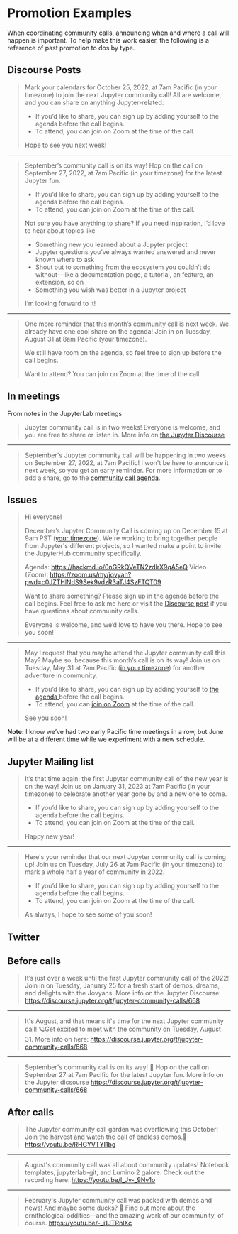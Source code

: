 # Promotion Examples

When coordinating community calls, announcing when and where a call will happen is important. To help make this work easier, the following is a reference of past promotion to dos by type.

## Discourse Posts

> Mark your calendars for October 25, 2022, at 7am Pacific (in your timezone) to join the next Jupyter community call! All are welcome, and you can share on anything Jupyter-related.
> 
> - If you’d like to share, you can sign up by adding yourself to the agenda before the call begins.
> - To attend, you can join on Zoom at the time of the call.
> 
> Hope to see you next week!

--- 

> September’s community call is on its way! Hop on the call on September 27, 2022, at 7am Pacific (in your timezone) for the latest Jupyter fun.
> 
> - If you’d like to share, you can sign up by adding yourself to the agenda before the call begins.
> - To attend, you can join on Zoom at the time of the call.
> 
> Not sure you have anything to share? If you need inspiration, I’d love to hear about topics like
> 
> - Something new you learned about a Jupyter project
> - Jupyter questions you’ve always wanted answered and never known where to ask
> - Shout out to something from the ecosystem you couldn’t do without—like a documentation page, a tutorial, an feature, an extension, so on
> - Something you wish was better in a Jupyter project
> 
> I’m looking forward to it!

---

> One more reminder that this month’s community call is next week. We already have one cool share on the agenda! Join in on Tuesday, August 31 at 8am Pacific (your timezone).
> 
> We still have room on the agenda, so feel free to sign up before the call begins.
> 
> Want to attend? You can join on Zoom at the time of the call.

## In meetings

From notes in the JupyterLab meetings

> Jupyter community call is in two weeks! Everyone is welcome, and you are free to share or listen in. More info on [the Jupyter Discourse](https://discourse.jupyter.org/t/jupyter-community-calls/668/)

---

> September's Jupyter community call will be happening in two weeks on September 27, 2022, at 7am Pacific! I won't be here to announce it next week, so you get an early reminder. For more information or to add a share, go to the [community call agenda](https://hackmd.io/7QiqsAQNRfOPN5eupxepzg).

## Issues

> Hi everyone!
> 
> December’s Jupyter Community Call is coming up on December 15 at 9am PST ([your timezone](https://arewemeetingyet.com/Los%20Angeles/2020-12-15/09:00/Jupyter%20Community%20Call)). We're working to bring together people from Jupyter's different projects, so I wanted make a point to invite the JupyterHub community specifically.
> 
> Agenda: https://hackmd.io/0nGRkQVeTN2zdlrX9qA5eQ
> Video (Zoom): https://zoom.us/my/jovyan?pwd=c0JZTHlNdS9Sek9vdzR3aTJ4SzFTQT09
> 
> Want to share something? Please sign up in the agenda before the call begins. Feel free to ask me here or visit the [Discourse post](https://discourse.jupyter.org/t/jupyter-community-calls/668) if you have questions about community calls.
> 
> Everyone is welcome, and we’d love to have you there. Hope to see you soon!

---

> May I request that you maybe attend the Jupyter community call this May? Maybe so, because this month’s call is on its way! Join us on Tuesday, May 31 at 7am Pacific ([in your timezone](https://arewemeetingyet.com/Los%20Angeles/2022-05-31/7:00/Jupyter%20Community%20Call)) for another adventure in community.
> 
> - If you’d like to share, you can sign up by adding yourself to [the agenda ](https://hackmd.io/oRqQtjhdQKqWYW-TBkap-Q)before the call begins.
> - To attend, you can [join on Zoom](https://zoom.us/my/jovyan?pwd=c0JZTHlNdS9Sek9vdzR3aTJ4SzFTQT09) at the time of the call.
> 
> See you soon!

**Note:** I know we’ve had two early Pacific time meetings in a row, but June will be at a different time while we experiment with a new schedule.

## Jupyter Mailing list

> It’s that time again: the first Jupyter community call of the new year is on the way! Join us on January 31, 2023 at 7am Pacific (in your timezone) to celebrate another year gone by and a new one to come.
> 
> - If you’d like to share, you can sign up by adding yourself to the agenda before the call begins.
> - To attend, you can join on Zoom at the time of the call.
> 
> Happy new year!

---

> Here's your reminder that our next Jupyter community call is coming up! Join us on Tuesday, July 26 at 7am Pacific (in your timezone) to mark a whole half a year of community in 2022.
> 
>  - If you’d like to share, you can sign up by adding yourself to the agenda before the call begins.
> - To attend, you can join on Zoom at the time of the call.
> 
> As always, I hope to see some of you soon!

## Twitter

## Before calls

> It’s just over a week until the first Jupyter community call of the 2022! Join in on Tuesday, January 25 for a fresh start of demos, dreams, and delights with the Jovyans. More info on the Jupyter Discourse: https://discourse.jupyter.org/t/jupyter-community-calls/668

---

> It's August, and that means it's time for the next Jupyter community call! 🪐Get excited to meet with the community on Tuesday, August 31. More info on here: https://discourse.jupyter.org/t/jupyter-community-calls/668

---

> September's community call is on its way! 🕺 Hop on the call on September 27 at 7am Pacific for the latest Jupyter fun. More info on the Jupyter dicsourse https://discourse.jupyter.org/t/jupyter-community-calls/668

## After calls

> The Jupyter community call garden was overflowing this October! Join the harvest and watch the call of endless demos.👻 https://youtu.be/RHGYVTYI1bg

---

> August's community call was all about community updates! Notebook templates, jupyterlab-git, and Lumino 2 galore. Check out the recording here: https://youtu.be/l_Jv-_9Nv1o

---

> February's Jupyter community call was packed with demos and news! And maybe some ducks? 🦆 Find out more about the ornithological oddities—and the amazing work of our community, of course. https://youtu.be/-_i1JTRnlXc
